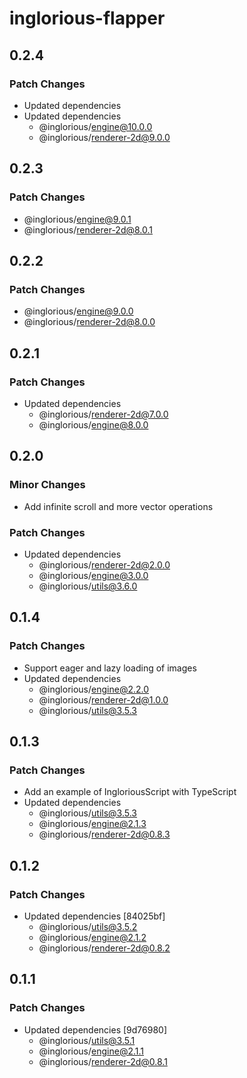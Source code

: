 # inglorious-flapper

## 0.2.4

### Patch Changes

- Updated dependencies
- Updated dependencies
  - @inglorious/engine@10.0.0
  - @inglorious/renderer-2d@9.0.0

## 0.2.3

### Patch Changes

- @inglorious/engine@9.0.1
- @inglorious/renderer-2d@8.0.1

## 0.2.2

### Patch Changes

- @inglorious/engine@9.0.0
- @inglorious/renderer-2d@8.0.0

## 0.2.1

### Patch Changes

- Updated dependencies
  - @inglorious/renderer-2d@7.0.0
  - @inglorious/engine@8.0.0

## 0.2.0

### Minor Changes

- Add infinite scroll and more vector operations

### Patch Changes

- Updated dependencies
  - @inglorious/renderer-2d@2.0.0
  - @inglorious/engine@3.0.0
  - @inglorious/utils@3.6.0

## 0.1.4

### Patch Changes

- Support eager and lazy loading of images
- Updated dependencies
  - @inglorious/engine@2.2.0
  - @inglorious/renderer-2d@1.0.0
  - @inglorious/utils@3.5.3

## 0.1.3

### Patch Changes

- Add an example of IngloriousScript with TypeScript
- Updated dependencies
  - @inglorious/utils@3.5.3
  - @inglorious/engine@2.1.3
  - @inglorious/renderer-2d@0.8.3

## 0.1.2

### Patch Changes

- Updated dependencies [84025bf]
  - @inglorious/utils@3.5.2
  - @inglorious/engine@2.1.2
  - @inglorious/renderer-2d@0.8.2

## 0.1.1

### Patch Changes

- Updated dependencies [9d76980]
  - @inglorious/utils@3.5.1
  - @inglorious/engine@2.1.1
  - @inglorious/renderer-2d@0.8.1
